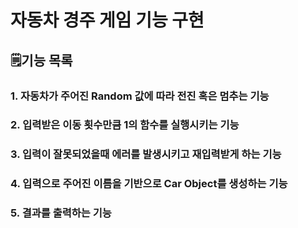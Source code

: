 자동차 경주 게임 기능 구현
======================

🗒️기능 목록
--------
### 1. 자동차가 주어진 Random 값에 따라 전진 혹은 멈추는 기능
### 2. 입력받은 이동 횟수만큼 1의 함수를 실행시키는 기능
### 3. 입력이 잘못되었을때 에러를 발생시키고 재입력받게 하는 기능
### 4. 입력으로 주어진 이름을 기반으로 Car Object를 생성하는 기능
### 5. 결과를 출력하는 기능

